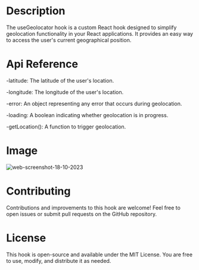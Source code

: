 # Description
The useGeolocator hook is a custom React hook designed to simplify geolocation functionality in your React applications. It provides an easy way to access the user's current geographical position.

# Api Reference
-latitude: The latitude of the user's location.

-longitude: The longitude of the user's location.

-error: An object representing any error that occurs during geolocation.

-loading: A boolean indicating whether geolocation is in progress.

-getLocation(): A function to trigger geolocation.

# Image
![web-screenshot-18-10-2023](https://github.com/Emmanuel687/useGeolocate/assets/93251478/ac226c8e-4359-4e90-8821-55ddd6c0d5a0)

# Contributing
Contributions and improvements to this hook are welcome! Feel free to open issues or submit pull requests on the GitHub repository.

# License
This hook is open-source and available under the MIT License. You are free to use, modify, and distribute it as needed.


